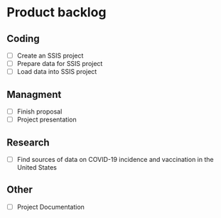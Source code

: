 # Product backlog
## Coding
- [ ] Create an SSIS project
- [ ] Prepare data for SSIS project
- [ ] Load data into SSIS project
## Managment
- [ ] Finish proposal
- [ ] Project presentation
## Research
- [ ] Find sources of data on COVID-19 incidence and vaccination in the United States
## Other
- [ ] Project Documentation 
